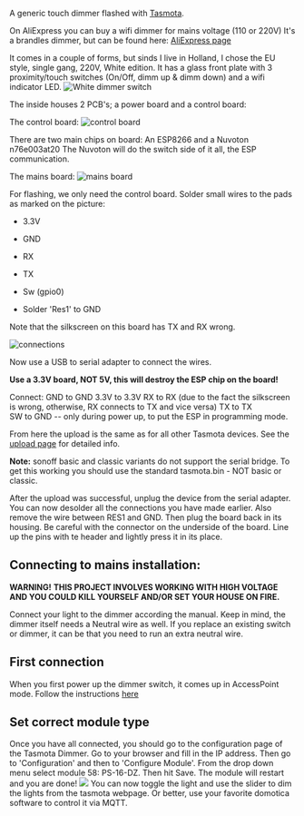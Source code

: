 A generic touch dimmer flashed with [Tasmota](https://github.com/arendst/Tasmota).

On AliExpress you can buy a wifi dimmer for mains voltage (110 or 220V) It's a brandles dimmer, but can be found here: [AliExpress page](http://www.aliexpress.com/item/Led-Dimmer-220v-Smart-Wifi-Switch-Touch-Control-Stepless-Dimmer-With-Bulb-Compatible-With-Amazon-Alexa/32891383747.html?spm=a2g0s.9042311.0.0.300d4c4dx6emz1)

It comes in a couple of forms, but sinds I live in Holland, I chose the EU style, single gang, 220V, White edition. It has a glass front plate with 3 proximity/touch switches (On/Off, dimm up & dimm down) and a wifi indicator LED.
![White dimmer switch](https://github.com/daaf84/Tasmota-dimmer-switch/blob/master/IMG_0124.jpg?raw=true)

The inside houses 2 PCB's; a power board and a control board:

The control board:
![control board](https://github.com/daaf84/Tasmota-dimmer-switch/blob/master/IMG_0125.jpg?raw=true)

There are two main chips on board: An ESP8266 and a Nuvoton n76e003at20
The Nuvoton will do the switch side of it all, the ESP communication.

The mains board:
![mains board](https://github.com/daaf84/Tasmota-dimmer-switch/blob/master/IMG_0128.jpg?raw=true)

For flashing, we only need the control board.
Solder small wires to the pads as marked on the picture:

- 3.3V
- GND
- RX
- TX
- Sw (gpio0)

- Solder 'Res1' to GND

Note that the silkscreen on this board has TX and RX wrong.

![connections](https://github.com/daaf84/Tasmota-dimmer-switch/blob/master/PCBdimmerTasmota.jpg?raw=true)

Now use a USB to serial adapter to connect the wires. 

**Use a 3.3V board, NOT 5V, this will destroy the ESP chip on the board!**

Connect:
GND   to   GND
3.3V  to   3.3V
RX    to   RX  (due to the fact the silkscreen is wrong, otherwise, RX connects to TX and vice versa)
TX    to   TX  
SW    to   GND  -- only during power up, to put the ESP in programming mode.

From here the upload is the same as for all other Tasmota devices. See the [upload page](../Getting-Started.md#flashing) for detailed info.

**Note:** sonoff basic and classic variants do not support the serial bridge. To get this working you should use the standard tasmota.bin - NOT basic or classic.

After the upload was successful, unplug the device from the serial adapter. You can now desolder all the connections you have made earlier. Also remove the wire between RES1 and GND.
Then plug the board back in its housing. Be careful with the connector on the underside of the board.
Line up the pins with te header and lightly press it in its place.

## Connecting to mains installation:

**WARNING!**
**THIS PROJECT INVOLVES WORKING WITH HIGH VOLTAGE AND YOU COULD KILL YOURSELF AND/OR SET YOUR HOUSE ON FIRE.**

Connect your light to the dimmer according the manual. 
Keep in mind, the dimmer itself needs a Neutral wire as well. If you replace an existing switch or dimmer, it can be that you need to run an extra neutral wire.

## First connection

When you first power up the dimmer switch, it comes up in AccessPoint mode.
Follow the instructions [here](../Getting-Started.md#initial-configuration) 

## Set correct module type

Once you have all connected, you should go to the configuration page of the Tasmota Dimmer. Go to your browser and fill in the IP address. Then go to 'Configuration' and then to 'Configure Module'.
From the drop down menu select module 58: PS-16-DZ. Then hit Save.
The module will restart and you are done!
![](https://github.com/daaf84/Tasmota-dimmer-switch/blob/master/Schermafbeelding%202018-12-19%20om%2017.48.54.png?raw=true)
You can now toggle the light and use the slider to dim the lights from the tasmota webpage.
Or better, use your favorite domotica software to control it via MQTT.
